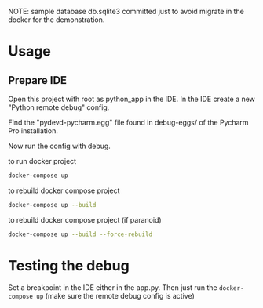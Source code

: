 NOTE: sample database db.sqlite3 committed just to avoid migrate in the docker for the demonstration. 

# Usage


## Prepare IDE

Open this project with root as python_app in the IDE.
In the IDE create a new "Python remote debug" config.

Find the "pydevd-pycharm.egg" file found in debug-eggs/ of the Pycharm Pro installation.

Now run the config with debug.

to run docker project

```bash
docker-compose up
```

to rebuild docker compose project

```bash
docker-compose up --build
```

to rebuild docker compose project (if paranoid)

```bash
docker-compose up --build --force-rebuild
```

# Testing the debug

Set a breakpoint in the IDE either in the app.py.
Then just run the ```docker-compose up``` (make sure the remote debug config is active)